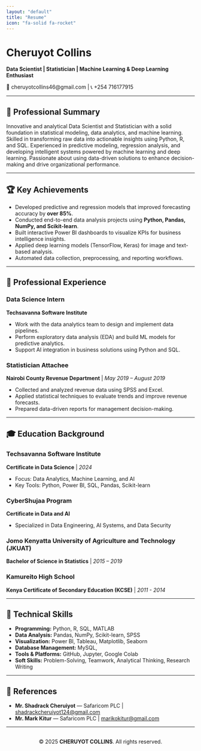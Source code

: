 ```yaml
---
layout: "default"
title: "Resume"
icon: "fa-solid fa-rocket"
---
```

  
  <h1>Cheruyot Collins</h1>
  <p><strong>Data Scientist | Statistician | Machine Learning & Deep Learning Enthusiast</strong></p>
  <p>📧 <a>cheruyotcollins46@gmail.com</a> | 📞 +254 716177915</p>
</div>

---

## 🧭 Professional Summary
Innovative and analytical Data Scientist and Statistician with a solid foundation in statistical modeling, data analytics, and machine learning. Skilled in transforming raw data into actionable insights using Python, R, and SQL. Experienced in predictive modeling, regression analysis, and developing intelligent systems powered by machine learning and deep learning. Passionate about using data-driven solutions to enhance decision-making and drive organizational performance.

---

## 🏆 Key Achievements
- Developed predictive and regression models that improved forecasting accuracy by **over 85%**.  
- Conducted end-to-end data analysis projects using **Python, Pandas, NumPy, and Scikit-learn**.  
- Built interactive Power BI dashboards to visualize KPIs for business intelligence insights.  
- Applied deep learning models (TensorFlow, Keras) for image and text-based analysis.  
- Automated data collection, preprocessing, and reporting workflows.  

---

## 💼 Professional Experience

### **Data Science Intern**
**Techsavanna Software Institute**  
- Work with the data analytics team to design and implement data pipelines.  
- Perform exploratory data analysis (EDA) and build ML models for predictive analytics.  
- Support AI integration in business solutions using Python and SQL.  

### **Statistician Attachee**
**Nairobi County Revenue Department** | *May 2019 – August 2019*  
- Collected and analyzed revenue data using SPSS and Excel.  
- Applied statistical techniques to evaluate trends and improve revenue forecasts.  
- Prepared data-driven reports for management decision-making.    

---

## 🎓 Education Background

### **Techsavanna Software Institute**  
**Certificate in Data Science** | *2024*  
- Focus: Data Analytics, Machine Learning, and AI  
- Key Tools: Python, Power BI, SQL, Pandas, Scikit-learn  

### **CyberShujaa Program**  
**Certificate in Data and AI** 
- Specialized in Data Engineering, AI Systems, and Data Security  

### **Jomo Kenyatta University of Agriculture and Technology (JKUAT)**  
**Bachelor of Science in Statistics** | *2015 – 2019*  
### **Kamureito High School**  
**Kenya Certificate of Secondary Education (KCSE)** | *2011 - 2014*  

---

## 🧠 Technical Skills
- **Programming:** Python, R, SQL, MATLAB  
- **Data Analysis:** Pandas, NumPy, Scikit-learn, SPSS  
- **Visualization:** Power BI, Tableau, Matplotlib, Seaborn  
- **Database Management:** MySQL,  
- **Tools & Platforms:** GitHub, Jupyter, Google Colab  
- **Soft Skills:** Problem-Solving, Teamwork, Analytical Thinking, Research Writing  

---

## 📜 References
- **Mr. Shadrack Cheruiyot** — Safaricom PLC | [shadrackcheruiyot124@gmail.com](mailto:shadrackcheruiyot124@gmail.com)  
- **Mr. Mark Kitur** — Safaricom PLC | [marikokitur@gmail.com](mailto:marikokitur@gmail.com)   

---

<div align="center" style="margin-top:30px;">
  <p>© 2025 <strong>CHERUYOT COLLINS</strong>. All rights reserved.</p>
</div>

